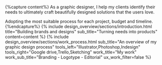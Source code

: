 {%capture content%}
As a graphic designer, I help my clients identify their needs to ultimately craft beautifully designed solutions that the users love.

Adopting the most suitable process for each project, budget and timeline.
{%endcapture%}
{% include
design_overview/sections/introduction.html
title="Building brands and designs"
sub_title="Turning needs into products"
content=content
%}
{% include
design_overview/sections/work_process.html
sub_title="An overview of my graphic design process"
tools_left="Illustrator,Photoshop,Indesign"
tools_right="Google drive,Trello,Sketching"
work_title="My work"
work_sub_title="Branding - Logotype - Editorial"
ux_work_filter=false
%}
